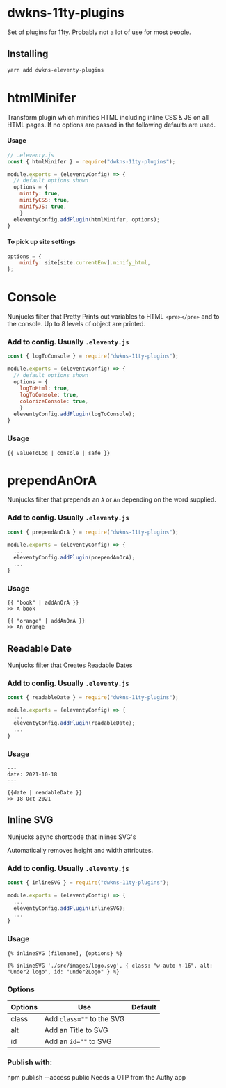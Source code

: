 # dwkns-11ty-plugins
Set of plugins for 11ty. 
Probably not a lot of use for most people. 

## Installing

```bash
yarn add dwkns-eleventy-plugins
```



# htmlMinifer

Transform plugin which minifies HTML including inline CSS & JS on all HTML pages. If no options are passed in the following defaults are used. 

#### Usage

```js
// .eleventy.js
const { htmlMinifer } = require("dwkns-11ty-plugins");

module.exports = (eleventyConfig) => {
  // default options shown
  options = {
  	minify: true,
    minifyCSS: true,
    minifyJS: true,
	}
  eleventyConfig.addPlugin(htmlMinifer, options);
}
```

#### To pick up site settings

```js
options = { 
    minify: site[site.currentEnv].minify_html,  
};
```



# Console

Nunjucks filter that Pretty Prints out variables to HTML `<pre></pre>`  and to the console. Up to 8 levels of object are printed.

### Add to config. Usually `.eleventy.js`
```js
const { logToConsole } = require("dwkns-11ty-plugins");

module.exports = (eleventyConfig) => {
  // default options shown
  options = {
  	logToHtml: true,
    logToConsole: true,
    colorizeConsole: true,
	}
  eleventyConfig.addPlugin(logToConsole);
}
```

### Usage
```
{{ valueToLog | console | safe }}
```





# prependAnOrA

Nunjucks filter that prepends an `A` or `An` depending on the word supplied.

### Add to config. Usually `.eleventy.js`
```js
const { prependAnOrA } = require("dwkns-11ty-plugins");

module.exports = (eleventyConfig) => {
  ...
  eleventyConfig.addPlugin(prependAnOrA);
  ...
}
```

### Usage
```
{{ "book" | addAnOrA }} 
>> A book

{{ "orange" | addAnOrA }} 
>> An orange
```


## Readable Date
Nunjucks filter that Creates Readable Dates

### Add to config. Usually `.eleventy.js`
```js
const { readableDate } = require("dwkns-11ty-plugins");

module.exports = (eleventyConfig) => {
  ...
  eleventyConfig.addPlugin(readableDate);
  ...
}
```

### Usage
```
---
date: 2021-10-18
---

{{date | readableDate }}
>> 18 Oct 2021
```


## Inline SVG
Nunjucks async shortcode that inlines SVG's

Automatically removes height and width attributes.

### Add to config. Usually `.eleventy.js`
```js
const { inlineSVG } = require("dwkns-11ty-plugins");

module.exports = (eleventyConfig) => {
  ...
  eleventyConfig.addPlugin(inlineSVG);
  ...
}
```

### Usage
```
{% inlineSVG [filename], {options} %}

{% inlineSVG './src/images/logo.svg', { class: "w-auto h-16", alt: "Under2 logo", id: "under2Logo" } %}
```

### Options
| Options | Use                       | Default |
| ------- | ------------------------- | ------- |
| class   | Add `class=""` to the SVG |         |
| alt     | Add an Title to SVG       |         |
| id      | Add an `id=""` to SVG     |         |



### Publish with:
npm publish --access public
Needs a OTP from the Authy app